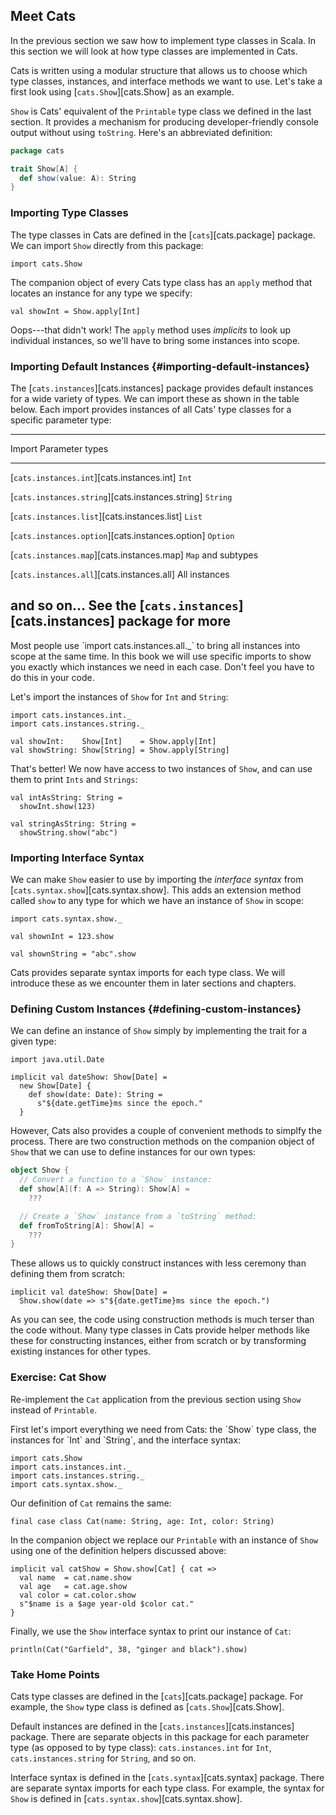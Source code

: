 ## Meet Cats

In the previous section we saw how to implement type classes in Scala.
In this section we will look at how type classes are implemented in Cats.

Cats is written using a modular structure
that allows us to choose which type classes, instances,
and interface methods we want to use.
Let's take a first look using [`cats.Show`][cats.Show] as an example.

`Show` is Cats' equivalent of
the `Printable` type class we defined in the last section.
It provides a mechanism for producing
developer-friendly console output without using `toString`.
Here's an abbreviated definition:

```scala
package cats

trait Show[A] {
  def show(value: A): String
}
```

### Importing Type Classes

The type classes in Cats are defined in the [`cats`][cats.package] package.
We can import `Show` directly from this package:

```tut:book:silent
import cats.Show
```

The companion object of every Cats type class has an `apply` method
that locates an instance for any type we specify:

```tut:book:fail
val showInt = Show.apply[Int]
```

Oops---that didn't work!
The `apply` method uses *implicits* to look up individual instances,
so we'll have to bring some instances into scope.

### Importing Default Instances {#importing-default-instances}

The [`cats.instances`][cats.instances] package
provides default instances for a wide variety of types.
We can import these as shown in the table below.
Each import provides instances of all Cats' type classes
for a specific parameter type:

------------------------------------------------------------------------------
Import                                           Parameter types
------------------------------------------------ -----------------------------
[`cats.instances.int`][cats.instances.int]       `Int`

[`cats.instances.string`][cats.instances.string] `String`

[`cats.instances.list`][cats.instances.list]     `List`

[`cats.instances.option`][cats.instances.option] `Option`

[`cats.instances.map`][cats.instances.map]       `Map` and subtypes

[`cats.instances.all`][cats.instances.all]       All instances

and so on...                                     See the [`cats.instances`][cats.instances]
                                                 package for more
------------------------------------------------------------------------------

<div class="callout callout-info">
Most people use `import cats.instances.all._`
to bring all instances into scope at the same time.
In this book we will use specific imports
to show you exactly which instances we need in each case.
Don't feel you have to do this in your code.
</div>

Let's import the instances of `Show` for `Int` and `String`:

```tut:book:silent
import cats.instances.int._
import cats.instances.string._

val showInt:    Show[Int]    = Show.apply[Int]
val showString: Show[String] = Show.apply[String]
```

That's better! We now have access to two instances of `Show`,
and can use them to print `Ints` and `Strings`:

```tut:book
val intAsString: String =
  showInt.show(123)

val stringAsString: String =
  showString.show("abc")
```

### Importing Interface Syntax

We can make `Show` easier to use by
importing the *interface syntax* from [`cats.syntax.show`][cats.syntax.show].
This adds an extension method called `show`
to any type for which we have an instance of `Show` in scope:

```tut:book:silent
import cats.syntax.show._
```

```tut:book
val shownInt = 123.show

val shownString = "abc".show
```

Cats provides separate syntax imports for each type class.
We will introduce these as we encounter them in later sections and chapters.

### Defining Custom Instances {#defining-custom-instances}

We can define an instance of `Show`
simply by implementing the trait for a given type:

```tut:book:silent
import java.util.Date

implicit val dateShow: Show[Date] =
  new Show[Date] {
    def show(date: Date): String =
      s"${date.getTime}ms since the epoch."
  }
```

However, Cats also provides
a couple of convenient methods to simplfy the process.
There are two construction methods on the companion object of `Show`
that we can use to define instances for our own types:

```scala
object Show {
  // Convert a function to a `Show` instance:
  def show[A](f: A => String): Show[A] =
    ???

  // Create a `Show` instance from a `toString` method:
  def fromToString[A]: Show[A] =
    ???
}
```

These allows us to quickly construct instances
with less ceremony than defining them from scratch:

```tut:book:silent
implicit val dateShow: Show[Date] =
  Show.show(date => s"${date.getTime}ms since the epoch.")
```

As you can see, the code using construction methods
is much terser than the code without.
Many type classes in Cats provide helper methods like these
for constructing instances, either from scratch
or by transforming existing instances for other types.

### Exercise: Cat Show

Re-implement the `Cat` application from the previous section
using `Show` instead of `Printable`.

<div class="solution">
First let's import everything we need from Cats:
the `Show` type class,
the instances for `Int` and `String`,
and the interface syntax:

```tut:book:silent
import cats.Show
import cats.instances.int._
import cats.instances.string._
import cats.syntax.show._
```

Our definition of `Cat` remains the same:

```tut:book:silent
final case class Cat(name: String, age: Int, color: String)
```

In the companion object we replace our `Printable` with an instance of `Show`
using one of the definition helpers discussed above:

```tut:book:silent
implicit val catShow = Show.show[Cat] { cat =>
  val name  = cat.name.show
  val age   = cat.age.show
  val color = cat.color.show
  s"$name is a $age year-old $color cat."
}
```

Finally, we use the `Show` interface syntax to print our instance of `Cat`:

```tut:book
println(Cat("Garfield", 38, "ginger and black").show)
```
</div>

### Take Home Points

Cats type classes are defined in the [`cats`][cats.package] package.
For example, the `Show` type class is defined as [`cats.Show`][cats.Show].

Default instances are defined in the
[`cats.instances`][cats.instances] package.
There are separate objects in this package for each parameter type
(as opposed to by type class):
`cats.instances.int` for `Int`,
`cats.instances.string` for `String`, and so on.

Interface syntax is defined in the [`cats.syntax`][cats.syntax] package.
There are separate syntax imports for each type class.
For example, the syntax for `Show` is defined in
[`cats.syntax.show`][cats.syntax.show].
